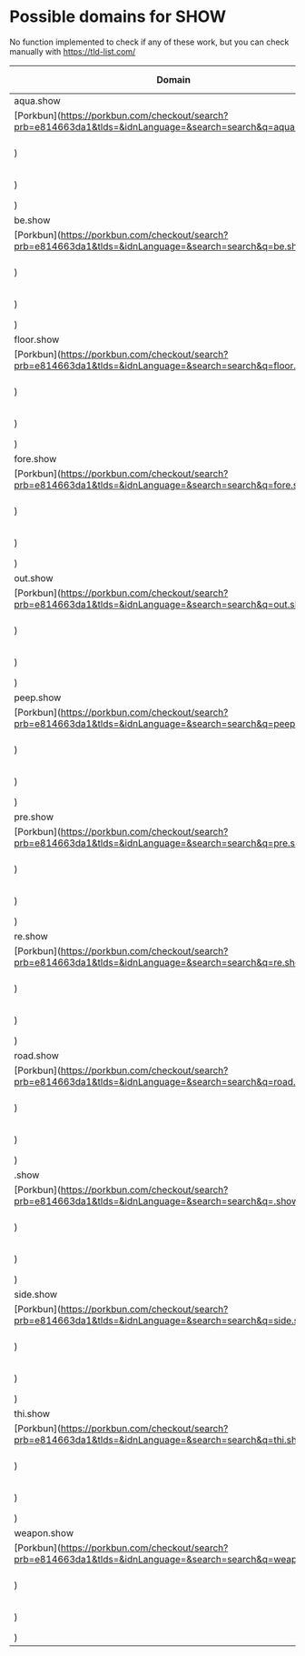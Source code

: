 # Possible domains for SHOW

No function implemented to check if any of these work, but you can check manually with https://tld-list.com/

| Domain | Porkbun | NameCheap | Google Domains |
|---|---|---|---|
| aqua.show | [Porkbun](https://porkbun.com/checkout/search?prb=e814663da1&tlds=&idnLanguage=&search=search&q=aqua.show) | [Namecheap](https://www.namecheap.com/domains/registration/results/?domain=aqua.show) | [Google](https://domains.google.com/registrar/search?searchTerm=aqua.show) |
| be.show | [Porkbun](https://porkbun.com/checkout/search?prb=e814663da1&tlds=&idnLanguage=&search=search&q=be.show) | [Namecheap](https://www.namecheap.com/domains/registration/results/?domain=be.show) | [Google](https://domains.google.com/registrar/search?searchTerm=be.show) |
| floor.show | [Porkbun](https://porkbun.com/checkout/search?prb=e814663da1&tlds=&idnLanguage=&search=search&q=floor.show) | [Namecheap](https://www.namecheap.com/domains/registration/results/?domain=floor.show) | [Google](https://domains.google.com/registrar/search?searchTerm=floor.show) |
| fore.show | [Porkbun](https://porkbun.com/checkout/search?prb=e814663da1&tlds=&idnLanguage=&search=search&q=fore.show) | [Namecheap](https://www.namecheap.com/domains/registration/results/?domain=fore.show) | [Google](https://domains.google.com/registrar/search?searchTerm=fore.show) |
| out.show | [Porkbun](https://porkbun.com/checkout/search?prb=e814663da1&tlds=&idnLanguage=&search=search&q=out.show) | [Namecheap](https://www.namecheap.com/domains/registration/results/?domain=out.show) | [Google](https://domains.google.com/registrar/search?searchTerm=out.show) |
| peep.show | [Porkbun](https://porkbun.com/checkout/search?prb=e814663da1&tlds=&idnLanguage=&search=search&q=peep.show) | [Namecheap](https://www.namecheap.com/domains/registration/results/?domain=peep.show) | [Google](https://domains.google.com/registrar/search?searchTerm=peep.show) |
| pre.show | [Porkbun](https://porkbun.com/checkout/search?prb=e814663da1&tlds=&idnLanguage=&search=search&q=pre.show) | [Namecheap](https://www.namecheap.com/domains/registration/results/?domain=pre.show) | [Google](https://domains.google.com/registrar/search?searchTerm=pre.show) |
| re.show | [Porkbun](https://porkbun.com/checkout/search?prb=e814663da1&tlds=&idnLanguage=&search=search&q=re.show) | [Namecheap](https://www.namecheap.com/domains/registration/results/?domain=re.show) | [Google](https://domains.google.com/registrar/search?searchTerm=re.show) |
| road.show | [Porkbun](https://porkbun.com/checkout/search?prb=e814663da1&tlds=&idnLanguage=&search=search&q=road.show) | [Namecheap](https://www.namecheap.com/domains/registration/results/?domain=road.show) | [Google](https://domains.google.com/registrar/search?searchTerm=road.show) |
| .show | [Porkbun](https://porkbun.com/checkout/search?prb=e814663da1&tlds=&idnLanguage=&search=search&q=.show) | [Namecheap](https://www.namecheap.com/domains/registration/results/?domain=.show) | [Google](https://domains.google.com/registrar/search?searchTerm=.show) |
| side.show | [Porkbun](https://porkbun.com/checkout/search?prb=e814663da1&tlds=&idnLanguage=&search=search&q=side.show) | [Namecheap](https://www.namecheap.com/domains/registration/results/?domain=side.show) | [Google](https://domains.google.com/registrar/search?searchTerm=side.show) |
| thi.show | [Porkbun](https://porkbun.com/checkout/search?prb=e814663da1&tlds=&idnLanguage=&search=search&q=thi.show) | [Namecheap](https://www.namecheap.com/domains/registration/results/?domain=thi.show) | [Google](https://domains.google.com/registrar/search?searchTerm=thi.show) |
| weapon.show | [Porkbun](https://porkbun.com/checkout/search?prb=e814663da1&tlds=&idnLanguage=&search=search&q=weapon.show) | [Namecheap](https://www.namecheap.com/domains/registration/results/?domain=weapon.show) | [Google](https://domains.google.com/registrar/search?searchTerm=weapon.show) |
